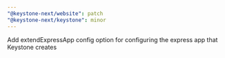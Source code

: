```yaml
---
"@keystone-next/website": patch
"@keystone-next/keystone": minor
---
```


Add extendExpressApp config option for configuring the express app that Keystone creates
